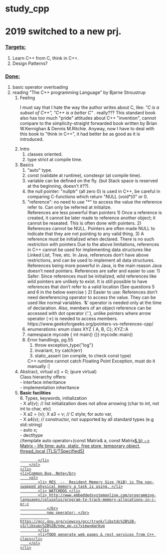# study_cpp
<h1> 2019 switched to a new prj.</h1>

<h3><u>Targets:</u></h3>
<ol>
    <li> Learn C++ from C, think in C++.
    <li> Design Patterns?
</ol>

<h3><u>Done:</u></h3>
<ol>
    <li>basic operator overloading</li>
    <li>reading "The C++ programming Language" by Bjarne Stroustrup </br>
        <ol>
            <li> Feeling </br>
                <p> I must say that I hate the way the author writes about C, like:<i> "C is a subset of C++", "C++ is a better C" </i>. really???
                This standard book also has too much "pride" attitudes about C++ "invention", cannot compare to the simplicity-straight forwarded book written by Brian W.Kernighan & Dennis M.Ritchie.
                Anyway, now I have to deal with this book to "think in C++", it had better be as good as it is introduced. </p>
            </li>
            <li> Intro </br>
                <ol>
                    <li>classes oriented.</li>
                    <li>type strict at compile time.</li>
                </ol>
            </li>
            <li> Basics </br>
                <ol>
                    <li>"auto" type.</li>
                    <li>const (validate at runtime), constexpr (at compile time).</li>
                    <li>variable can be defined on the fly. (but Stack space is reserved at the beginning, doesn't it??).</li>
                    <li>the null pointer: "nullptr" (all zero 0) is used in C++, be careful in comparing C-functions which return "NULL (void*)0" or 0.</li>
                    <li>"reference": no need to use "*" to access the value the reference refer to. Can only be referred at initialize.
                        </br>
                        References are less powerful than pointers
                        1) Once a reference is created, it cannot be later made to reference another object; it cannot be reseated. This is often done with pointers.
                        2) References cannot be NULL. Pointers are often made NULL to indicate that they are not pointing to any valid thing.
                        3) A reference must be initialized when declared. There is no such restriction with pointers
                        Due to the above limitations, references in C++ cannot be used for implementing data structures like Linked List, Tree, etc. In Java, references don’t have above restrictions, and can be used to implement all data structures. References being more powerful in Java, is the main reason Java doesn’t need pointers.
                        References are safer and easier to use:
                        1) Safer: Since references must be initialized, wild references like wild pointers are unlikely to exist. It is still possible to have references that don’t refer to a valid location (See questions 5 and 6 in the below exercise )
                        2) Easier to use: References don’t need dereferencing operator to access the value. They can be used like normal variables. ‘&’ operator is needed only at the time of declaration. Also, members of an object reference can be accessed with dot operator (‘.’), unlike pointers where arrow operator (->) is needed to access members.
                        </br>
                        https://www.geeksforgeeks.org/pointers-vs-references-cpp/
                    </li>
                    <li>enumerations: enum class XYZ { A, B, C}; XYZ::A </li>
                    <li>namespace mycode { int main() {}} mycode::main()</li>
                    <li>Error handlings, pg.55 </br>
                        <ol>
                            <li>throw exception_type{"log"}</li>
                            <li>invariant, try catch(err)</li>
                            <li>static_assert (on compile, to check const type)</li>
                        </ol>
                        C++ runtime cannot catch Floating Point Exception, must do it manually :|
                    </li>
                </ol>
            </li>
            <li> Abstract, virtual x() = 0; (pure virtual) </br>
                Class hierarchy offers:</br>
                    - interface inheritance </br>
                    - implementation inheritance</br>
            </li>
            <!-- part 2, basic-->
            <li> <b>Basic facilities</b> </br>
                6. Types, keywords, initialization </br>
                    - X a1{v}; // list initialization does not allow arrowing (char to int, not int to char, etc) </br>
                    - X a2 = {v}; X a3 = v; // C style; for auto var, </br>
                    - X a4(v); // constructor, not supported by all standard types (e.g std::string) </br>
                    - auto x; </br>
                    - dectltype </br> //template<class T, class U> auto operator+(const Matrix<T>& a, const Matrix<U>& b) −> Matrix<decltype(T{}+U{}) </br>
                    - life time: auto, static, free store, temporary object, thread_local (TLS/TSpecifiedS) </br>


            </li>
        </ol>
    </li>
    <li>Common Bug, Note</br>
        <ol>
            <li> RES  --  Resident Memory Size (KiB) is The non-swapped physical memory a task is using. </li>
            <li> WATCHDOG </li>
            <li> http://www.embeddedsystemonline.com/programming-languages/cplusplus/program-to-track-memory-allocations-in-c-or-c
                </br>
                new operator: </br>
                 https://gcc.gnu.org/viewcvs/gcc/trunk/libstdc%2B%2B-v3/libsupc%2B%2B/new_op.cc?view=markup
            </li>
            <li>TODO generate web pages & rest services from C++ class</li>
        </ol>
    </li>
</ol>

